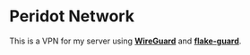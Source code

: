 # Peridot Network
This is a VPN for my server using **[WireGuard]** and **[flake-guard]**.

<!------------- Links ---------------->
[wireguard]: https://www.wireguard.com/
[flake-guard]: https://github.com/the-computer-club/lynx/tree/main/flake-modules/flake-guard/
